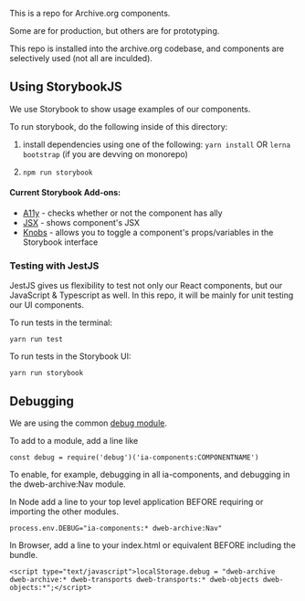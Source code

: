 This is a repo for Archive.org components.

Some are for production, but others are for prototyping.

This repo is installed into the archive.org codebase, and components are selectively used (not all are inculded).

## Using StorybookJS

We use Storybook to show usage examples of our components.

To run storybook, do the following inside of this directory:

1) install dependencies using one of the following: `yarn install` OR `lerna bootstrap` (if you are devving on monorepo)

2) `npm run storybook`


#### Current Storybook Add-ons:

- [A11y](https://github.com/storybooks/storybook/tree/master/addons/a11y) - checks whether or not the component has ally
- [JSX](https://github.com/storybooks/addon-jsx) - shows component's JSX
- [Knobs](https://github.com/storybooks/storybook/tree/master/addons/knobs) - allows you to toggle a component's props/variables in the Storybook interface

### Testing with JestJS

JestJS gives us flexibility to test not only our React components, but our JavaScript & Typescript as well.  In this repo, it will be mainly for unit testing our UI components.

To run tests in the terminal:
```
yarn run test
```

To run tests in the Storybook UI:
```
yarn run storybook
```

## Debugging
We are using the common [debug module](https://www.npmjs.com/package/debug). 

To add to a module, add a line like 
```
const debug = require('debug')('ia-components:COMPONENTNAME')
```
To enable, for example, debugging in all ia-components, and debugging in the dweb-archive:Nav module.

In Node add a line to your top level application BEFORE requiring or importing the other modules.
```
process.env.DEBUG="ia-components:* dweb-archive:Nav"
```
In Browser, add a line to your index.html or equivalent BEFORE including the bundle.
```
<script type="text/javascript">localStorage.debug = "dweb-archive dweb-archive:* dweb-transports dweb-transports:* dweb-objects dweb-objects:*";</script>
```

